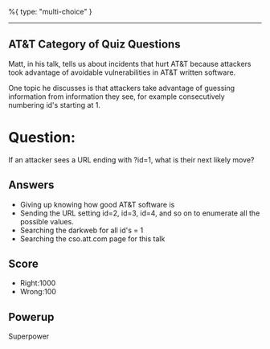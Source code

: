%{
 type: "multi-choice"
}

---
## AT&T Category of Quiz Questions

Matt, in his talk, tells us about incidents
that hurt AT&T because attackers took advantage
of avoidable vulnerabilities in AT&T written software.

One topic he discusses is that
attackers take advantage of guessing information
from information they see,
for example consecutively numbering id's
starting at 1.

# Question:
If an attacker sees a URL ending with ?id=1, what is their next likely move?

## Answers
- Giving up knowing how good AT&T software is
- Sending the URL setting id=2, id=3, id=4, and so on to enumerate all the possible values.
- Searching the darkweb for all id's = 1
- Searching the cso.att.com page for this talk

## Score
- Right:1000
- Wrong:100

## Powerup
Superpower
